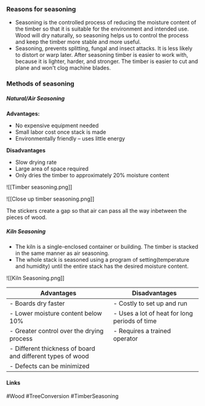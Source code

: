 ### Reasons for seasoning
- Seasoning is the controlled process of reducing the moisture content of the timber so that it is suitable for the environment and intended use. Wood will dry naturally, so seasoning helps us to control the process and keep the timber more stable and more useful.
- Seasoning, prevents splitting, fungal and insect attacks. It is less likely to distort or warp later. After seasoning timber is easier to work with, because it is lighter, harder, and stronger. The timber is easier to cut and plane and won't clog machine blades.


### Methods of seasoning

##### Natural/Air Seasoning
**Advantages:**
- No expensive equipment needed
- Small labor cost once stack is made
- Environmentally friendly – uses little energy

**Disadvantages**
- Slow drying rate
- Large area of space required
- Only dries the timber to approximately 20% moisture content

![[Timber seasoning.png]]

![[Close up timber seasoning.png]]

The stickers create a gap so that air can pass all the way inbetween the pieces of wood.

##### Kiln Seasoning

- The kiln is a single-enclosed container or building. The timber is stacked in the same manner as air seasoning.
- The whole stack is seasoned using a program of setting(temperature and humidity) until the entire stack has the desired moisture content.

![[Kiln Seasoning.png]]

| Advantages                                                 | Disadvantages                                 |
| ---------------------------------------------------------- | --------------------------------------------- |
| - Boards dry faster                                        | - Costly to set up and run                    |
| - Lower moisture content below 10%                         | - Uses a lot of heat for long periods of time |
| - Greater control over the drying process                  | - Requires a trained operator                 | 
| - Different thickness of board and different types of wood |                                               |
| - Defects can be minimized                                 |                                               |

#### Links
#Wood #TreeConversion #TimberSeasoning